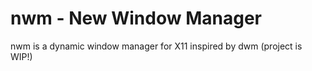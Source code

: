# nwm - New Window Manager

nwm is a dynamic window manager for X11 inspired by dwm (project is WIP!)
